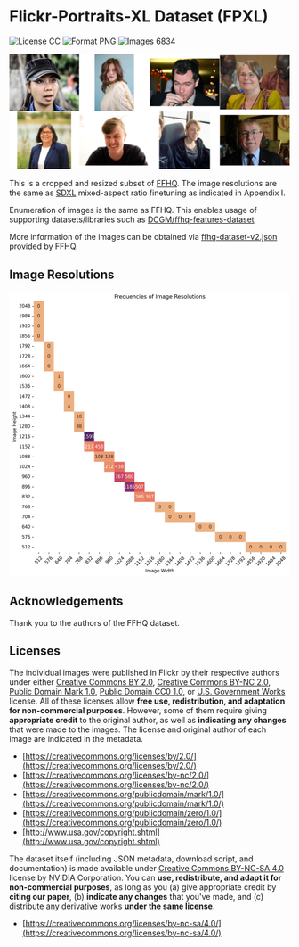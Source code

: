 # Flickr-Portraits-XL Dataset (FPXL) 


![License CC](https://img.shields.io/badge/license-CC-green.svg?style=plastic)
![Format PNG](https://img.shields.io/badge/format-PNG-green.svg?style=plastic)
![Images 6834](https://img.shields.io/badge/images-6834-green.svg?style=plastic)


![Teaser image](./fpxl-teaser.png)

This is a cropped and resized subset of [FFHQ](https://github.com/NVlabs/ffhq-dataset). The image resolutions are the same as [SDXL](https://arxiv.org/abs/2307.01952) mixed-aspect ratio finetuning as indicated in Appendix I. 

Enumeration of images is the same as FFHQ. This enables usage of supporting datasets/libraries such as [DCGM/ffhq-features-dataset](https://github.com/DCGM/ffhq-features-dataset)



More information of the images can be obtained via [ffhq-dataset-v2.json](https://github.com/NVlabs/ffhq-dataset?tab=readme-ov-file#overview) provided by FFHQ.

## Image Resolutions
![Image Resolutions](./fpxl-image-resolutions.png)


## Acknowledgements

Thank you to the authors of the FFHQ dataset.


## Licenses

The individual images were published in Flickr by their respective authors under either [Creative Commons BY 2.0](https://creativecommons.org/licenses/by/2.0/), [Creative Commons BY-NC 2.0](https://creativecommons.org/licenses/by-nc/2.0/), [Public Domain Mark 1.0](https://creativecommons.org/publicdomain/mark/1.0/), [Public Domain CC0 1.0](https://creativecommons.org/publicdomain/zero/1.0/), or [U.S. Government Works](http://www.usa.gov/copyright.shtml) license. All of these licenses allow **free use, redistribution, and adaptation for non-commercial purposes**. However, some of them require giving **appropriate credit** to the original author, as well as **indicating any changes** that were made to the images. The license and original author of each image are indicated in the metadata.

* [https://creativecommons.org/licenses/by/2.0/](https://creativecommons.org/licenses/by/2.0/)
* [https://creativecommons.org/licenses/by-nc/2.0/](https://creativecommons.org/licenses/by-nc/2.0/)
* [https://creativecommons.org/publicdomain/mark/1.0/](https://creativecommons.org/publicdomain/mark/1.0/)
* [https://creativecommons.org/publicdomain/zero/1.0/](https://creativecommons.org/publicdomain/zero/1.0/)
* [http://www.usa.gov/copyright.shtml](http://www.usa.gov/copyright.shtml)

The dataset itself (including JSON metadata, download script, and documentation) is made available under [Creative Commons BY-NC-SA 4.0](https://creativecommons.org/licenses/by-nc-sa/4.0/) license by NVIDIA Corporation. You can **use, redistribute, and adapt it for non-commercial purposes**, as long as you (a) give appropriate credit by **citing our paper**, (b) **indicate any changes** that you've made, and (c) distribute any derivative works **under the same license**.

* [https://creativecommons.org/licenses/by-nc-sa/4.0/](https://creativecommons.org/licenses/by-nc-sa/4.0/)


